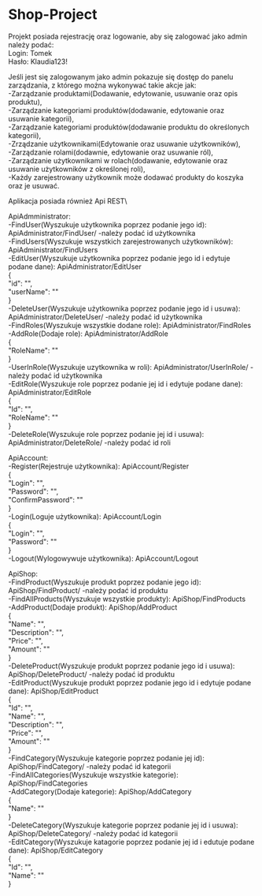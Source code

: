 # Shop-Project 

Projekt posiada rejestrację oraz logowanie, aby się zalogować jako admin należy podać:\
Login: Tomek\
Hasło: Klaudia123!

Jeśli jest się zalogowanym jako admin pokazuje się dostęp do panelu zarządzania, z którego można wykonywać takie akcje jak:\
-Zarządzanie produktami(Dodawanie, edytowanie, usuwanie oraz opis produktu),\
-Zarządzanie kategoriami produktów(dodawanie, edytowanie oraz usuwanie kategorii),\
-Zarządzanie kategoriami produktów(dodawanie produktu do określonych kategorii),\
-Zrządzanie użytkownikami(Edytowanie oraz usuwanie użytkowników),\
-Zarządzanie rolami(dodawnie, edytowanie oraz usuwanie ról),\
-Zarządzanie użytkownikami w rolach(dodawanie, edytowanie oraz usuwanie użytkowników z określonej roli),\
-Każdy zarejestrowany użytkownik może dodawać produkty do koszyka oraz je usuwać.

Aplikacja posiada również Api REST\

ApiAdmministrator:\
-FindUser(Wyszukuje użytkownika poprzez podanie jego id): ApiAdministrator/FindUser/ -należy podać id użytkownika\
-FindUsers(Wyszukuje wszystkich zarejestrowanych użytkowników): ApiAdministrator/FindUsers\
-EditUser(Wyszukuje użytkownika poprzez podanie jego id i edytuje podane dane): ApiAdministrator/EditUser\
{\
    "id": "",\
    "userName": ""\
}\
-DeleteUser(Wyszukuje użytkownika poprzez podanie jego id i usuwa): ApiAdministrator/DeleteUser/ -należy podać id użytkownika\
-FindRoles(Wyszukuje wszystkie dodane role): ApiAdministrator/FindRoles\
-AddRole(Dodaje role): ApiAdministrator/AddRole\
{\
    "RoleName": ""\
}\
-UserInRole(Wyszukuje uzytkownika w roli): ApiAdministrator/UserInRole/ -należy podać id użytkownika\
-EditRole(Wyszukuje role poprzez podanie jej id i edytuje podane dane): ApiAdministrator/EditRole\
{\
    "Id": "",\
    "RoleName": ""\
}\
-DeleteRole(Wyszukuje role poprzez podanie jej id i usuwa): ApiAdministrator/DeleteRole/ -należy podać id roli

ApiAccount:\
-Register(Rejestruje użytkownika): ApiAccount/Register\
{\
    "Login": "",\
    "Password": "",\
    "ConfirmPassword": ""\
}\
-Login(Loguje użytkownika): ApiAccount/Login\
{\
    "Login": "",\
    "Password": ""\
}\
-Logout(Wylogowywuje użytkownika): ApiAccount/Logout

ApiShop:\
-FindProduct(Wyszukuje produkt poprzez podanie jego id): ApiShop/FindProduct/ -należy podać id produktu\
-FindAllProducts(Wyszukuje wszystkie produkty): ApiShop/FindProducts\
-AddProduct(Dodaje produkt): ApiShop/AddProduct\
{\
    "Name": "",\
    "Description": "",\
    "Price": "",\
    "Amount": ""\
}\
-DeleteProduct(Wyszukuje produkt poprzez podanie jego id i usuwa): ApiShop/DeleteProduct/ -należy podać id produktu\
-EditProduct(Wyszukuje produkt poprzez podanie jego id i edytuje podane dane): ApiShop/EditProduct\
{\
    "Id": "",\
    "Name": "",\
    "Description": "",\
    "Price": "",\
    "Amount": ""\
}\
-FindCategory(Wyszukuje kategorie poprzez podanie jej id): ApiShop/FindCategory/ -należy podać id kategorii\
-FindAllCategories(Wyszukuje wszystkie kategorie): ApiShop/FindCategories\
-AddCategory(Dodaje kategorie): ApiShop/AddCategory\
{\
    "Name": ""\
}\
-DeleteCategory(Wyszukuje kategorie poprzez podanie jej id i usuwa): ApiShop/DeleteCategory/ -należy podać id kategorii\
-EditCategory(Wyszukuje katagorie poprzez podanie jej id i edutuje podane dane): ApiShop/EditCategory\
{\
    "Id": "",\
    "Name": ""\
}
